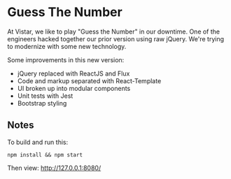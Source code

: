 # Guess The Number

At Vistar, we like to play "Guess the Number" in our downtime. One of the
engineers hacked together our prior version using raw jQuery. We're
trying to modernize with some new technology.

Some improvements in this new version:

* jQuery replaced with ReactJS and Flux
* Code and markup separated with React-Template
* UI broken up into modular components
* Unit tests with Jest
* Bootstrap styling

## Notes

To build and run this:

```
npm install && npm start
```

Then view: http://127.0.0.1:8080/
